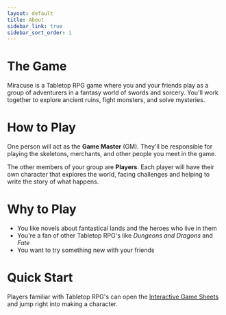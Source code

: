 ```yaml
---
layout: default
title: About
sidebar_link: true
sidebar_sort_order: 1
---
```


# The Game

Miracuse is a Tabletop RPG game where you and your friends play as a group of adventurers in a fantasy world of swords and sorcery. You'll work together to explore ancient ruins, fight monsters, and solve mysteries.

# How to Play

One person will act as the **Game Master** (GM). They'll be responsible for playing the skeletons, merchants, and other people you meet in the game.

The other members of your group are **Players**. Each player will have their own character that explores the world, facing challenges and helping to write the story of what happens.

# Why to Play

* You like novels about fantastical lands and the heroes who live in them
* You're a fan of other Tabletop RPG's like *Dungeons and Dragons* and *Fate*
* You want to try something new with your friends

# Quick Start

Players familiar with Tabletop RPG's can open the [Interactive Game Sheets](https://docs.google.com/spreadsheets/d/1WPtus7bS82xkrfO319qbVZrZZzAWQ2S_yBq5coala7k/edit?usp=sharing) and jump right into making a character.